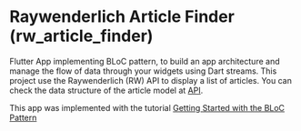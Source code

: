 # Raywenderlich Article Finder (rw_article_finder)

Flutter App implementing BLoC pattern, to build an app architecture and manage the flow of data through your widgets using Dart streams. 
This project use the Raywenderlich (RW) API to display a list of articles. You can check the data structure of the article model at [API](https://raywenderlich.docs.apiary.io/).

This app was implemented with the tutorial [Getting Started with the BLoC Pattern](https://www.raywenderlich.com/31973428-getting-started-with-the-bloc-pattern)

